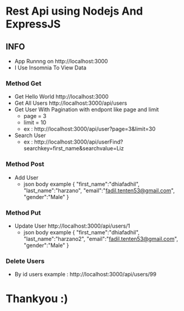 # Rest Api  using Nodejs And ExpressJS

## INFO
   - App Runnng on http://localhost:3000
   - I Use Insomnia To View Data
    
  

### Method Get
  - Get Hello World http://localhost:3000
  - Get All Users http://localhost:3000/api/users
  - Get User With Pagination with endpont like page and limit
    - page = 3
    - limit = 10
    - ex : http://localhost:3000/api/user?page=3&limit=30
  - Search User 
    - ex : http://localhost:3000/api/userFind?searchkey=first_name&searchvalue=Liz
### Method Post
  - Add User 
    - json body example
{
"first_name":"dhiafadhil",
"last_name":"harzano",
"email":"fadil.tenten53@gmail.com",
"gender":"Male"
}

### Method Put
  - Update User
  http://localhost:3000/api/users/1
      - json body example
{
"first_name":"dhiafadhil",
"last_name":"harzano2",
"email":"fadil.tenten53@gmail.com",
"gender":"Male"
}

### Delete Users
  - By id users
    example : http://localhost:3000/api/users/99
    
# Thankyou :)
